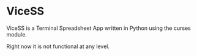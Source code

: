 # ViceSS

ViceSS is a Terminal Spreadsheet App written in Python using the curses module.

Right now it is not functional at any level.
